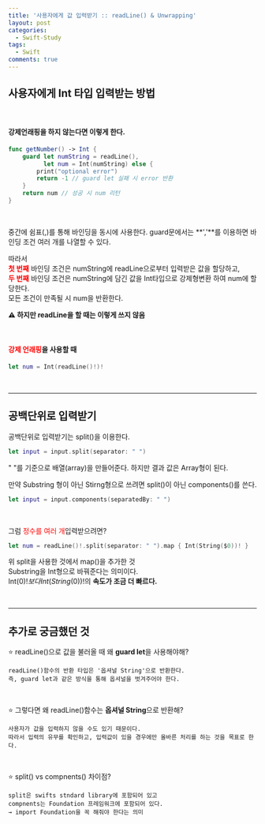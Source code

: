 ```yaml
---
title: '사용자에게 값 입력받기 :: readLine() & Unwrapping'
layout: post
categories:
  - Swift-Study
tags:
  - Swift
comments: true
---
```


## 사용자에게 Int 타입 입력받는 방법

<br>

#### 강제언래핑을 하지 않는다면 이렇게 한다.

```swift
func getNumber() -> Int {
    guard let numString = readLine(),
          let num = Int(numString) else {
        print("optional error")
        return -1 // guard let 실패 시 error 반환
    }
    return num // 성공 시 num 리턴
}
```

<br>

중간에 쉼표(,)를 통해 바인딩을 동시에 사용한다. guard문에서는 **','**를 이용하면 바인딩 조건 여러 개를 나열할 수 있다.

따라서<br>
<span style="color:red">**첫 번째**</span> 바인딩 조건은 numString에 readLine으로부터 입력받은 값을 할당하고, <br>
<span style="color:red">**두 번째**</span> 바인딩 조건은 numString에 담긴 값을 Int타입으로 강제형변환 하여 num에 할당한다.
<br>
모든 조건이 만족될 시 num을 반환한다.

**⚠️ 하지만 readLine을 할 때는 이렇게 쓰지 않음**

<br>

#### <span style="color:red">강제 언래핑</span>을 사용할 때

```swift
let num = Int(readLine()!)!
```

<br>
<hr>

## 공백단위로 입력받기

공백단위로 입력받기는 split()을 이용한다.

```swift
let input = input.split(separator: " ")
```

" "를 기준으로 배열(array)을 만들어준다. 하지만 결과 값은 Array<Substring>형이 된다.
<br>

만약 Substring 형이 아닌 Stirng형으로 쓰려면 split()이 아닌 components()를 쓴다.

```swift
let input = input.components(separatedBy: " ")
```

<br>

그럼 <span style="color:red">정수를 여러 개</span>입력받으려면?

```swift
let num = readLine()!.split(separator: " ").map { Int(String($0))! }
```

위 split을 사용한 것에서 map()을 추가한 것 <br>
Substring을 Int형으로 바꿔준다는 의미이다. <br>
Int($0)! 보다 Int(String($0))!의 **속도가 조금 더 빠르다.**

<br>
<hr>

## 추가로 궁금했던 것

⭐️ readLine()으로 값을 불러올 때 왜 **guard let**을 사용해야해?

    readLine()함수의 반환 타입은 '옵셔널 String'으로 반환한다.
    즉, guard let과 같은 방식을 통해 옵셔널을 벗겨주어야 한다.

<br>

⭐️ 그렇다면 왜 readLine()함수는 **옵셔널 String**으로 반환해?

    사용자가 값을 입력하지 않을 수도 있기 때문이다.
    따라서 입력의 유무를 확인하고, 입력값이 있을 경우에만 올바른 처리를 하는 것을 목표로 한다.

<br>

⭐️ split() vs compnents() 차이점?

    split은 swifts stndard library에 포함되어 있고
    compnents는 Foundation 프레임워크에 포함되어 있다.
    → import Foundation을 꼭 해줘야 한다는 의미
